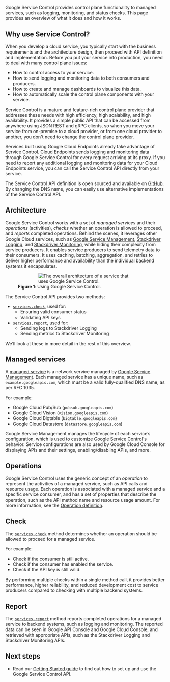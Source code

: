 Google Service Control provides control plane functionality to managed services,
such as logging, monitoring, and status checks. This page provides an overview
of what it does and how it works.

## Why use Service Control?

When you develop a cloud service, you typically start with the business
requirements and the architecture design, then proceed with API definition
and implementation. Before you put your service into production, you
need to deal with many control plane issues:

* How to control access to your service.
* How to send logging and monitoring data to both consumers and producers.
* How to create and manage dashboards to visualize this data.
* How to automatically scale the control plane components with your service.

Service Control is a mature and feature-rich control plane provider
that addresses these needs with high efficiency, high scalability,
and high availability. It provides a simple public API that can be accessed
from anywhere using JSON REST and gRPC clients, so when you move your service
from on-premise to a cloud provider, or from one cloud provider to another,
you don't need to change the control plane provider.

Services built using Google Cloud Endpoints already take advantage of
Service Control. Cloud Endpoints sends logging and monitoring data
through Google Service Control for every request arriving at its
proxy. If you need to report any additional logging and monitoring data for
your Cloud Endpoints service, you can call the Service Control API directly
from your service.

The Service Control API definition is open sourced and available on
[GitHub](https://github.com/googleapis/googleapis/tree/master/google/api/servicecontrol).
By changing the DNS name, you can easily use alternative implementations of
the Service Control API.

## Architecture

Google Service Control works with a set of *managed services* and their
*operations* (activities), *checks* whether an operation is allowed to proceed,
and *reports* completed operations. Behind the scenes, it leverages other
Google Cloud services, such as
[Google Service Management](/service-management),
[Stackdriver Logging](/logging), and [Stackdriver Monitoring](/monitoring),
while hiding their complexity from service producers. It enables service
producers to send telemetry data to their consumers. It uses caching,
batching, aggregation, and retries to deliver higher performance and
availability than the individual backend systems it encapsulates.

<figure id="fig-arch" class="center">
<div style="width: 70%;margin: auto">
  <img src="/service-control/images/arch.svg"
    alt="The overall architecture of a service that uses Google Service Control.">
</div>
<figcaption><b>Figure 1</b>: Using Google Service Control.</figcaption>
</figure>

The Service Control API provides two methods:

* [`services.check`](/service-control/reference/rest/v1/services/check), used for:
    * Ensuring valid consumer status
    * Validating API keys
* [`services.report`](/service-control/reference/rest/v1/services/report), used for:
    * Sending logs to Stackdriver Logging
    * Sending metrics to Stackdriver Monitoring

We’ll look at these in more detail in the rest of this overview.

## Managed services

A [managed service](/service-management/reference/rest/v1/services) is
a network service managed by
[Google Service Management](/service-management). Each managed service has a
unique name, such as `example.googleapis.com`, which must be a valid
fully-qualified DNS name, as per RFC 1035.

For example:

* Google Cloud Pub/Sub (`pubsub.googleapis.com`)
* Google Cloud Vision (`vision.googleapis.com`)
* Google Cloud Bigtable (`bigtable.googleapis.com`)
* Google Cloud Datastore (`datastore.googleapis.com`)

Google Service Management manages the lifecycle of each service’s
configuration, which is used to customize Google Service Control's behavior.
Service configurations are also used by Google Cloud Console
for displaying APIs and their settings, enabling/disabling APIs, and more.

## Operations

Google Service Control uses the generic concept of an *operation*
to represent the
activities of a managed service, such as API calls and resource usage. Each
operation is associated with a managed service and a specific service
consumer, and has a set of properties that describe the operation, such as
the API method name and resource usage amount. For more information, see the
[Operation definition](/service-control/rest/v1/Operation).

## Check

The [`services.check`](/service-control/reference/rest/v1/services/check)
method determines whether an operation should be allowed to proceed
for a managed service.

For example:

* Check if the consumer is still active.
* Check if the consumer has enabled the service.
* Check if the API key is still valid.

By performing multiple checks within a single method call, it provides
better performance, higher reliability, and reduced development cost to
service producers compared to checking with multiple backend systems.

## Report

The [`services.report`](/service-control/reference/rest/v1/services/report)
method reports completed operations for
a managed service to backend systems, such as logging and monitoring. The
reported data can be seen in Google API Console and Google Cloud Console,
and retrieved with appropriate APIs, such as the Stackdriver Logging and
Stackdriver Monitoring APIs.

## Next steps

* Read our [Getting Started guide](/service-control/getting-started) to find out
  how to set up and use the Google Service Control API.
